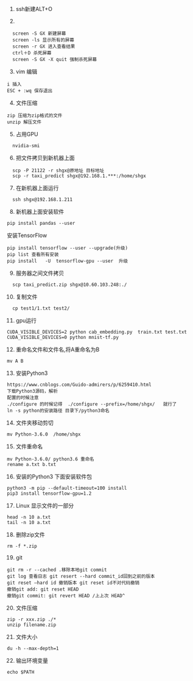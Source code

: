 1. ssh新建ALT+O

2.
```
  screen -S GX 新建屏幕
  screen -ls 显示所有的屏幕
  screen -r GX 进入查看结果
  ctrl＋D 杀死屏幕
  screen -S GX -X quit 强制杀死屏幕
```

3. vim 编辑
 ``` 
 i 插入
 ESC + :wq 保存退出
 ```
  
4. 文件压缩
```
zip 压缩为zip格式的文件
unzip 解压文件
```
5. 占用GPU
```
  nvidia-smi
```
6. 把文件拷贝到新机器上面
```
  scp -P 21122 -r shgx@原地址 目标地址
  scp -r taxi_predict shgx@192.168.1.***:/home/shgx
```
7. 在新机器上面运行
```
  ssh shgx@192.168.1.211 
```
8. 新机器上面安装软件 
```
pip install pandas --user
```
  安装TensorFlow
```
pip install tensorflow --user --upgrade(升级)
pip list 查看所有安装
pip install   -U  tensorflow-gpu --user  升级
```
9. 服务器之间文件拷贝
```
  scp taxi_predict.zip shgx@10.60.103.248:./
```
10. 复制文件
```
  cp test1/1.txt test2/
```
11. gpu运行
```
CUDA_VISIBLE_DEVICES=2 python cab_embedding.py  train.txt test.txt
CUDA_VISIBLE_DEVICES=0 python mnist-tf.py 
```
12. 重命名文件和文件名,将A重命名为B
```
mv A B 
```
13. 安装Python3
```
https://www.cnblogs.com/Guido-admirers/p/6259410.html
下载Python3源码，解析
配置的时候注意
./configure 的时候记得  ./configure --prefix=/home/shgx/   就行了
ln -s python的安装路径 目录下/python3命名
```
14. 文件夹移动剪切
```
mv Python-3.6.0  /home/shgx
```
15. 文件重命名
```
mv Python-3.6.0/ python3.6 重命名
rename a.txt b.txt
```
16. 安装的Python3 下面安装软件包
```
python3 -m pip --default-timeout=100 install 
pip3 install tensorflow-gpu=1.2
```
17. Linux 显示文件的一部分
```
head -n 10 a.txt
tail -n 10 a.txt
```
18. 删除zip文件
```
rm -f *.zip
```
19. git
```
git rm -r --cached .移除本地git commit
git log 查看日志 git resert --hard commit_id回到之前的版本
git reset –hard id 撤销版本 git reset id不对代码撤销
撤销git add: git reset HEAD
撤销git commit: git revert HEAD /上上次 HEAD^
```
20. 文件压缩
```
zip -r xxx.zip ./*
unzip filename.zip
```
21. 文件大小
```
du -h --max-depth=1
```
22. 输出环境变量
```
echo $PATH
```
